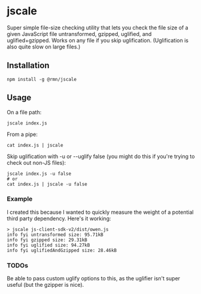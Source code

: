# jscale

Super simple file-size checking utility that lets you check the file size of a given JavaScript file untransformed, gzipped, uglified, and uglified+gzipped. Works on any file if you skip uglification. (Uglification is also quite slow on large files.)

## Installation

```
npm install -g @rmn/jscale
```

## Usage

On a file path:

```
jscale index.js
```

From a pipe:

```
cat index.js | jscale
```

Skip uglification with -u or --uglify false (you might do this if you're trying to check out non-JS files):

```
jscale index.js -u false
# or
cat index.js | jscale -u false
```

### Example

I created this because I wanted to quickly measure the weight of a potential third party dependency. Here's it working:

```
> jscale js-client-sdk-v2/dist/owen.js
info fyi untransformed size: 95.71kB
info fyi gzipped size: 29.31kB
info fyi uglified size: 94.27kB
info fyi uglifiedAndGzipped size: 28.46kB
```

### TODOs

Be able to pass custom uglify options to this, as the uglifier isn't super useful (but the gzipper is nice).
